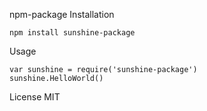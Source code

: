 npm-package
Installation

```
npm install sunshine-package
```

Usage

```
var sunshine = require('sunshine-package')
sunshine.HelloWorld()
```

License
MIT
